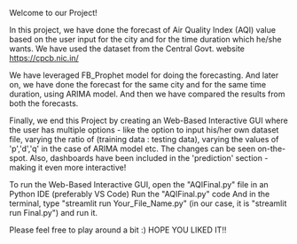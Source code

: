 Welcome to our Project!


In this project, we have done the forecast of Air Quality Index (AQI) value based on the user input for the city and for the time duration which he/she wants. 
We have used the dataset from the Central Govt. website  https://cpcb.nic.in/  

We have leveraged FB_Prophet model for doing the forecasting. And later on, we have done the forecast for the same city and for the same time duration, using ARIMA model.
And then we have compared the results from both the forecasts.

Finally, we end this Project by creating an Web-Based Interactive GUI where the user has multiple options - like the option to input his/her own dataset file, 
varying the ratio of (training data : testing data), varying the values of 'p','d','q' in the case of ARIMA model etc. The changes can be seen on-the-spot.
Also, dashboards have been included in the 'prediction' section - making it even more interactive!

To run the Web-Based Interactive GUI, open the "AQIFinal.py" file in an Python IDE (preferably VS Code)
Run the "AQIFinal.py" code
And in the terminal, type "streamlit run Your_File_Name.py" (in our case, it is "streamlit run Final.py") and run it.


Please feel free to play around a bit :)
HOPE YOU LIKED IT!!
